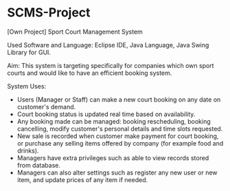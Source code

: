 # SCMS-Project

[Own Project] Sport Court Management System

Used Software and Language: Eclipse IDE, Java Language, Java Swing Library for GUI.

Aim: This system is targeting specifically for companies which own sport courts and would like to have an efficient booking system. 


System Uses: 
- Users (Manager or Staff) can make a new court booking on any date on customer's demand.
- Court booking status is updated real time based on availability.
- Any booking made can be managed: booking rescheduling, booking cancelling, modify customer's personal details and time slots requested.
- New sale is recorded when customer make payment for court booking, or purchase any selling items offered by company (for example food and drinks). 
- Managers have extra privileges such as able to view records stored from database.
- Managers can also alter settings such as register any new user or new item, and update prices of any item if needed.

